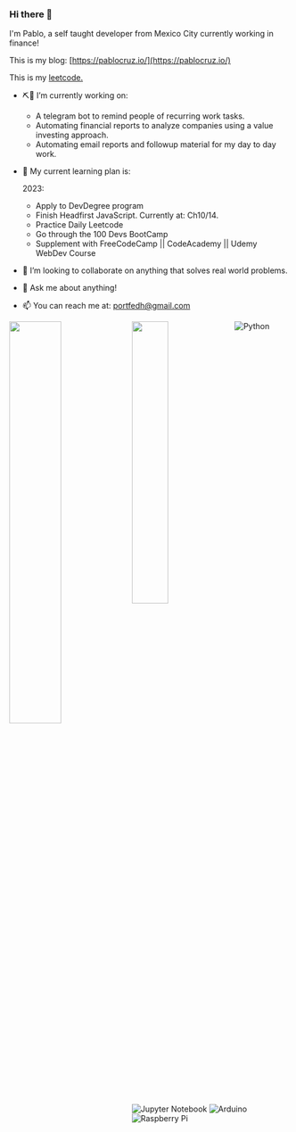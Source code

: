 ### Hi there 👋

I'm Pablo, a self taught developer from Mexico City currently working in finance!

This is my blog: [https://pablocruz.io/](https://pablocruz.io/)

This is my [leetcode.](https://leetcode.com/portfedh/)

- ⛏🔧 I’m currently working on: 
    - A telegram bot to remind people of recurring work tasks.
    - Automating financial reports to analyze companies using a value investing approach.
    - Automating email reports and followup material for my day to day work.
    
- 🌱 My current learning plan is:

    2023:
    - Apply to DevDegree program
    - Finish Headfirst JavaScript. Currently at: Ch10/14.
    - Practice Daily Leetcode
    - Go through the 100 Devs BootCamp
    - Supplement with FreeCodeCamp || CodeAcademy || Udemy WebDev Course 

- 👯 I’m looking to collaborate on anything that solves real world problems.

- 💬 Ask me about anything!

- 📫 You can reach me at: portfedh@gmail.com


<img align="left" width="43%" src="https://github-readme-stats.vercel.app/api?username=portfedh&show_icons=true&theme=radical" />

<img align="left" width="36%" src="https://github-readme-stats.vercel.app/api/top-langs/?username=portfedh&layout=compact" />

![Python](https://img.shields.io/badge/python-3670A0?style=for-the-badge&logo=python&logoColor=ffdd54)
![Jupyter Notebook](https://img.shields.io/badge/jupyter-%23FA0F00.svg?style=for-the-badge&logo=jupyter&logoColor=white)
![Arduino](https://img.shields.io/badge/-Arduino-00979D?style=for-the-badge&logo=Arduino&logoColor=white)
![Raspberry Pi](https://img.shields.io/badge/-RaspberryPi-C51A4A?style=for-the-badge&logo=Raspberry-Pi)
<!--
**portfedh/portfedh** is a ✨ _special_ ✨ repository because its `README.md` (this file) appears on your GitHub profile.

Here are some ideas to get you started:

- 🔭 I’m currently working on ...
- 🌱 I’m currently learning ...
- 👯 I’m looking to collaborate on ...
- 🤔 I’m looking for help with ...
- 💬 Ask me about ...
- 📫 How to reach me: ...
- 😄 Pronouns: ...
- ⚡ Fun fact: ...
-->
